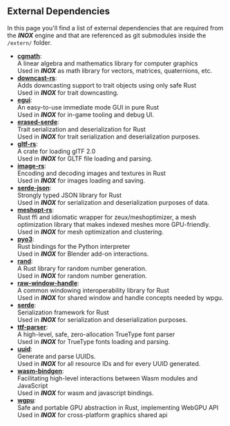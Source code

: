 ## External Dependencies



In this page you'll find a list of external dependencies that are required from the _**INOX**_ engine
and that are referenced as git submodules inside the `/extern/` folder. 

- [**cgmath**](https://github.com/rustgd/cgmath): \
  A linear algebra and mathematics library for computer graphics \
  Used in _**INOX**_ as math library for vectors, matrices, quaternions, etc.
- [**downcast-rs**](https://github.com/marcianx/downcast-rs): \
  Adds downcasting support to trait objects using only safe Rust \
  Used in _**INOX**_ for trait downcasting.
- [**egui**](https://github.com/emilk/egui): \
  An easy-to-use immediate mode GUI in pure Rust \
  Used in _**INOX**_ for in-game tooling and debug UI.
- [**erased-serde**](https://github.com/dtolnay/erased-serde): \
  Trait serialization and deserialization for Rust \
  Used in _**INOX**_ for trait serialization and deserialization purposes.
- [**gltf-rs**](https://github.com/gltf-rs/gltf): \
  A crate for loading glTF 2.0 \
  Used in _**INOX**_ for GLTF file loading and parsing.
- [**image-rs**](https://github.com/image-rs/image): \
  Encoding and decoding images and textures in Rust \
  Used in _**INOX**_ for images loading and saving.
- [**serde-json**](https://github.com/serde-rs/json): \
  Strongly typed JSON library for Rust \
  Used in _**INOX**_ for serialization and deserialization purposes of data.
- [**meshopt-rs**](https://github.com/gwihlidal/meshopt-rs): \
  Rust ffi and idiomatic wrapper for zeux/meshoptimizer, a mesh optimization library that makes indexed meshes more GPU-friendly. \
  Used in _**INOX**_ for mesh optimization and clustering.
- [**pyo3**](https://github.com/PyO3/pyo3): \
  Rust bindings for the Python interpreter \
  Used in _**INOX**_ for Blender add-on interactions.
- [**rand**](https://github.com/rust-random/rand): \
  A Rust library for random number generation. \
  Used in _**INOX**_ for random number generation.
- [**raw-window-handle**](https://github.com/rust-windowing/raw-window-handle): \
  A common windowing interoperability library for Rust \
  Used in _**INOX**_ for shared window and handle concepts needed by wpgu.
- [**serde**](https://github.com/serde-rs/serde): \
  Serialization framework for Rust \
  Used in _**INOX**_ for serialization and deserialization purposes.
- [**ttf-parser**](https://github.com/RazrFalcon/ttf-parser): \
  A high-level, safe, zero-allocation TrueType font parser \
  Used in _**INOX**_ for TrueType fonts loading and parsing.
- [**uuid**](https://github.com/uuid-rs/uuid): \
  Generate and parse UUIDs. \
  Used in _**INOX**_ for all resource IDs and for every UUID generated.
- [**wasm-bindgen**](https://github.com/rustwasm/wasm-bindgen): \
  Facilitating high-level interactions between Wasm modules and JavaScript \
  Used in _**INOX**_ for wasm and javascript bindings.
- [**wgpu**](https://github.com/gfx-rs/wgpu): \
  Safe and portable GPU abstraction in Rust, implementing WebGPU API \
  Used in _**INOX**_ for cross-platform graphics shared api